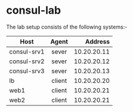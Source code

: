 # consul-lab


The lab setup consists of the following systems:-

| Host       | Agent           | Address  |
| ------------- |:-------------:| -----:|
| consul-srv1    | sever | 10.20.20.11 |
| consul-srv2    | sever | 10.20.20.12 |
| consul-srv3    | sever | 10.20.20.13 |
| lb    | client | 10.20.20.20 |
| web1   | client | 10.20.20.21 |
| web2  | client | 10.20.20.21 |

